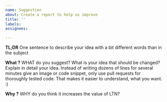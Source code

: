 ```yaml
---
name: Suggestion
about: Create a report to help us improve
title: ''
labels:
assignees:

---
```


**TL;DR**
One sentence to describe your idea with a bit different words than in the subject

**What ?**
WHAT do you suggest? What is your idea that should be changed? Explain in detail your idea.
Instead of writing dozens of lines for several minutes give an image or code snippet, only use pull requests for thoroughly tested code.
That makes it easier to understand, what you want. :)

**Why ?**
WHY do you think it increases the value of LTN?

